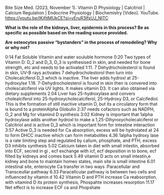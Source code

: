 Bite Size Med. (2023, November 1). Vitamin D Physiology | Calcitriol | Calcium Regulation | Endocrine Physiology | Biochemistry [Video]. YouTube. https://youtu.be/lKifitMUkCE?si=vEruR3lfsUJ_NITC

**What is the role of the kidneys, liver, epidermis in this process? Be as specific as possible based on the reading source provided.**

**Are osteocytes passive “bystanders” in the process of remodeling? Why or why not?**

0:14 Fat Soluble Vitamin and water souluble hormone
0:20 Two types of Vitamin D: D_2 and D_3, D_3 is synthesised in skin, and needed for bone strength, etc and needs to be activated
1:11. 7 Dehydrocholesterol is found in skin, UV-B rays activates 7 dehydrocholestorol then turn into Cholecalciferol D_3 which is inactive. The liver adds hydroxl at 25-hydroxylse
1.18. 7-Dehydrocholesterol is found in skin then is convered into cholescalciferol via UV lights. It makes vitamin D3. It can also obtained via dietary supplements
2.04 Liver has 25-hydroxylase and convers cholealciferol into 25-hydroxycholecalciferol, 25-Hydroxy D3, or Calcifediol. This is the formation of still inactive vitamin D, but its a circulatory form that is bound to a proteinAlpha Globulin
2:37 needs cofactors such as NADPH, O_2 and Mg for vitamind D synthesis
3:02 Kidney is important that 1alpha hydroxylase adds another hydroxl to make a 1,25-Dihyroxycholecalciferol or Calcitriol and is active D_3 which is important form for intestine interaction
3:57 Active D_3 is needed for Ca absorption, excess will be hydrolated at 24 to form DHCC inactive which can form metabolites
4.36 1alpha hydroxy lase is a rate limiting step and regulated by calium, phosphate, and PTH, excess D3 inhibits synthesis
5.02 Calcium taken in diet with small intestin, absorbed into ECF, secred in gi , ecf exchange with icf, ecf deposition in to bone, ecf filted by kidneys and comes back
5.49 vitamin D acts on small intestin,e kidney and bone to maintain homeo states, main site is small intestine
6.01 intestinal site, enterocyte Ca transfer in two ways :Paracellular and Transceullar pathway 
6.33 Paracellcular pathway is between two cells and influenced by vitamin d
10.42 Vitamin D and PTH increase Ca reabsorption, with vitamind D its protein synthesis, Phospahte increases resorption
11.17 Net effect is to increase ECF ca and Phopshate
